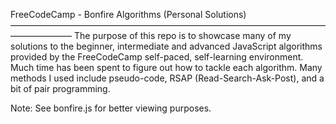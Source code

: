 FreeCodeCamp - Bonfire Algorithms (Personal Solutions)
———————————————————————————————————————————
The purpose of this repo is to showcase many of my solutions to the beginner, intermediate and advanced JavaScript algorithms provided by the FreeCodeCamp self-paced, self-learning environment.
Much time has been spent to figure out how to tackle each algorithm. Many methods I used include pseudo-code, RSAP (Read-Search-Ask-Post), and a bit of pair programming.

Note: See bonfire.js for better viewing purposes.